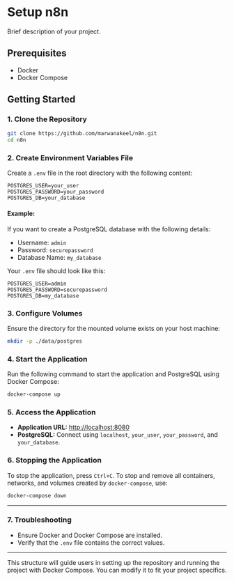 # Setup n8n

Brief description of your project.

## Prerequisites

- Docker
- Docker Compose

## Getting Started

### 1. Clone the Repository

```bash
git clone https://github.com/marwanakeel/n8n.git
cd n8n
```


### 2. Create Environment Variables File

Create a `.env` file in the root directory with the following content:

```env
POSTGRES_USER=your_user
POSTGRES_PASSWORD=your_password
POSTGRES_DB=your_database
```

#### Example:

If you want to create a PostgreSQL database with the following details:

- Username: `admin`
- Password: `securepassword`
- Database Name: `my_database`

Your `.env` file should look like this:

```env
POSTGRES_USER=admin
POSTGRES_PASSWORD=securepassword
POSTGRES_DB=my_database
```

### 3. Configure Volumes

Ensure the directory for the mounted volume exists on your host machine:

```bash
mkdir -p ./data/postgres
```

### 4. Start the Application

Run the following command to start the application and PostgreSQL using Docker Compose:

```bash
docker-compose up
```

### 5. Access the Application

- **Application URL:** [http://localhost:8080](http://localhost:8080)
- **PostgreSQL:** Connect using `localhost`, `your_user`, `your_password`, and `your_database`.

### 6. Stopping the Application

To stop the application, press `Ctrl+C`. To stop and remove all containers, networks, and volumes created by `docker-compose`, use:

```bash
docker-compose down
```

---

### 7. Troubleshooting

- Ensure Docker and Docker Compose are installed.
- Verify that the `.env` file contains the correct values.

---

This structure will guide users in setting up the repository and running the project with Docker Compose. You can modify it to fit your project specifics.
